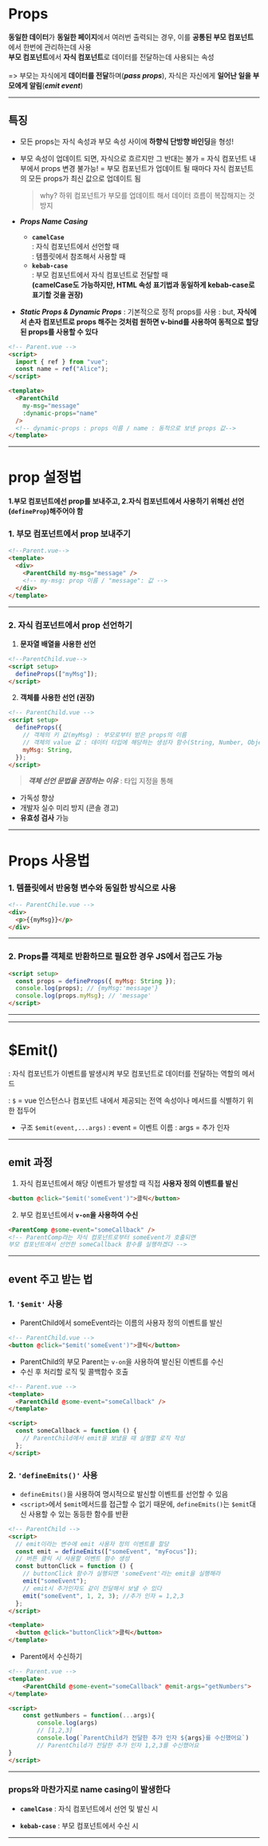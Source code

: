# Props

**동일한 데이터**가 **동일한 페이지**에서 여러번 출력되는 경우,
이를 **공통된 부모 컴포넌트**에서 한번에 관리하는데 사용
<br> **부모 컴포넌트**에서 **자식 컴포넌트**로 데이터를 전달하는데 사용되는 속성
<br><br>
=> 부모는 자식에게 **데이터를 전달**하며(_**pass props**_),
자식은 자신에게 **일어난 일을 부모에게 알림**(_**emit event**_)

---

## 특징

- 모든 props는 자식 속성과 부모 속성 사이에 **하향식 단방향 바인딩**을 형성!
- 부모 속성이 업데이트 되면, 자식으로 흐르지만 그 반대는 불가
  = 자식 컴포넌트 내부에서 props 변경 불가능!
  = 부모 컴포넌트가 업데이트 될 때마다 자식 컴포넌트의 모든 props가 최신 값으로 업데이트 됨

  > why?
  > 하위 컴포넌트가 부모를 업데이트 해서 데이터 흐름이 복잡해지는 것 방지

- _**Props Name Casing**_
  - **`camelCase`** <br>
    : 자식 컴포넌트에서 선언할 때<br>
    : 템플릿에서 참조해서 사용할 때<br>
  - **`kebab-case`**<br>
    : 부모 컴포넌트에서 자식 컴포넌트로 전달할 때
    <br>**(camelCase도 가능하지만, HTML 속성 표기법과 동일하게 kebab-case로 표기할 것을 권장)**
- _**Static Props & Dynamic Props**_
  : 기본적으로 정적 props를 사용
  : but, **자식에서 손자 컴포넌트로 props 해주는 것처럼 원하면 v-bind를 사용하여 동적으로 할당된 props를 사용할 수 있다**

```html
<!-- Parent.vue -->
<script>
  import { ref } from "vue";
  const name = ref("Alice");
</script>

<template>
  <ParentChild
    my-msg="message"
    :dynamic-props="name"
  />
  <!-- dynamic-props : props 이름 / name : 동적으로 보낸 props 값-->
</template>
```

---

# prop 설정법

**1.부모 컴포넌트에선 prop를 보내주고, 2.자식 컴포넌트에서 사용하기 위해선 선언(`defineProp`)해주어야 함**

### 1. 부모 컴포넌트에서 prop 보내주기

```html
<!--Parent.vue-->
<template>
  <div>
    <ParentChild my-msg="message" />
    <!-- my-msg: prop 이름 / "message": 값 -->
  </div>
</template>
```

---

### 2. 자식 컴포넌트에서 prop 선언하기

1. **문자열 배열을 사용한 선언**

```html
<!--ParentChild.vue-->
<script setup>
  defineProps(["myMsg"]);
</script>
```

2. **객체를 사용한 선언 (권장)**

```html
<!-- ParentChild.vue -->
<script setup>
  defineProps({
    // 객체의 키 값(myMsg) : 부모로부터 받은 props의 이름
    // 객체의 value 값 : 데이터 타입에 해당하는 생성자 함수(String, Number, Object..)
    myMsg: String,
  });
</script>
```

> _**객체 선언 문법을 권장하는 이유**_
> : 타입 지정을 통해

- 가독성 향상
- 개발자 실수 미리 방지 (콘솔 경고)
- **유효성 검사** 가능

---

# Props 사용법

### 1. 템플릿에서 반응형 변수와 동일한 방식으로 사용

```html
<!-- ParentChile.vue -->
<div>
  <p>{{myMsg}}</p>
</div>
```

---

### 2. Props를 객체로 반환하므로 필요한 경우 JS에서 접근도 가능

```html
<script setup>
  const props = defineProps({ myMsg: String });
  console.log(props); // {myMsg:'message'}
  console.log(props.myMsg); // 'message'
</script>
```

---

---

# $Emit()

: 자식 컴포넌트가 이벤트를 발생시켜 부모 컴포넌트로 데이터를 전달하는 역할의 메서드

: `$` = vue 인스턴스나 컴포넌트 내에서 제공되는 전역 속성이나 메서드를 식별하기 위한 접두어

- 구조
  `$emit(event,...args)`
  : event = 이벤트 이름
  : args = 추가 인자

---

## emit 과정

1. 자식 컴포넌트에서 해당 이벤트가 발생할 때 직접 **사용자 정의 이벤트를 발신**

```html
<button @click="$emit('someEvent')">클릭</button>
```

2. 부모 컴포넌트에서 **`v-on`을 사용하여 수신**

```html
<ParentComp @some-event="someCallback" />
<!-- ParentComp라는 자식 컴포넌트로부터 someEvent가 호출되면 
부모 컴포넌트에서 선언한 someCallback 함수를 실행하겠다 -->
```

---

## event 주고 받는 법

### 1. `'$emit'` 사용

- ParentChild에서 someEvent라는 이름의 사용자 정의 이벤트를 발신

```html
<!-- ParentChild.vue -->
<button @click="$emit('someEvent')">클릭</button>
```

- ParentChild의 부모 Parent는 `v-on`을 사용하여 발신된 이벤트를 수신
- 수신 후 처리할 로직 및 콜백함수 호출

```html
<!-- Parent.vue -->
<template>
  <ParentChild @some-event="someCallback" />
</template>

<script>
  const someCallback = function () {
    // ParentChild에서 emit을 보냈을 때 실행할 로직 작성
  };
</script>
```

### 2. `'defineEmits()'` 사용

- `defineEmits()`을 사용하여 명시적으로 발신할 이벤트를 선언할 수 있음
- `<script>`에서 `$emit`메서드를 접근할 수 없기 때문에, `defineEmits()`는 `$emit`대신 사용할 수 있는 동등한 함수를 반환

```html
<!-- ParentChild -->
<script>
  // emit이라는 변수에 emit 사용자 정의 이벤트를 할당
  const emit = defineEmits(["someEvent", "myFocus"]);
  // 버튼 클릭 시 사용할 이벤트 함수 생성
  const buttonClick = function () {
    // buttonClick 함수가 실행되면 'someEvent'라는 emit을 실행해라
    emit("someEvent");
    // emit시 추가인자도 같이 전달해서 보낼 수 있다
    emit("someEvent", 1, 2, 3); //추가 인자 = 1,2,3
  };
</script>

<template>
  <button @click="buttonClick">클릭</button>
</template>
```

- Parent에서 수신하기

```html
<!-- Parent.vue -->
<template>
	<ParentChild @some-event="someCallback" @emit-args="getNumbers">
</template>

<script>
	const getNumbers = function(...args){
  		console.log(args)
  		// [1,2,3]
  		console.log(`ParentChild가 전달한 추가 인자 ${args}를 수신했어요`)
  		// ParentChild가 전달한 추가 인자 1,2,3를 수신했어요
}
</script>
```

---

### props와 마찬가지로 name casing이 발생한다

- **`camelCase`**
  : 자식 컴포넌트에서 선언 및 발신 시

- **`kebab-case`**
  : 부모 컴포넌트에서 수신 시

---
